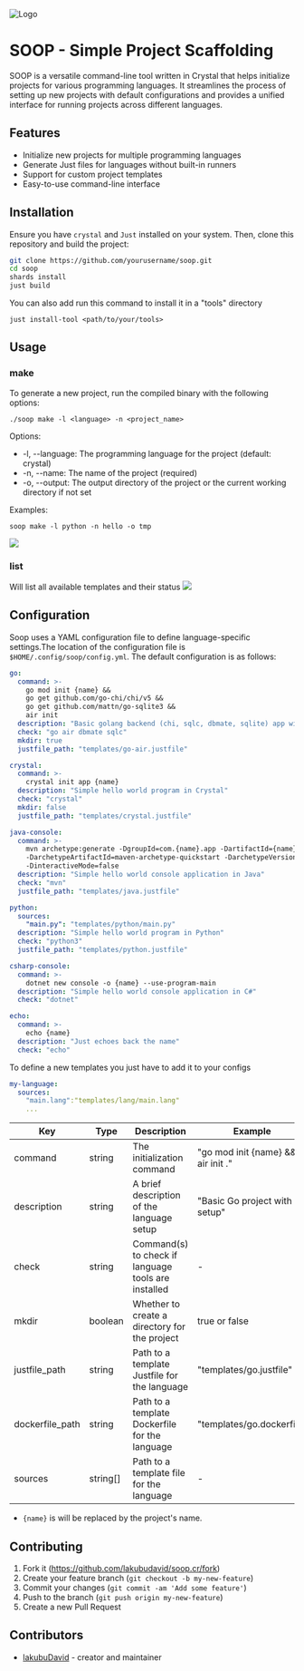 ![Logo](logo.png)
# SOOP - Simple Project Scaffolding

SOOP is a versatile command-line tool written in Crystal that helps initialize projects for various programming languages. It streamlines the process of setting up new projects with default configurations and provides a unified interface for running projects across different languages.

## Features

- Initialize new projects for multiple programming languages
- Generate Just files for languages without built-in runners
- Support for custom project templates
- Easy-to-use command-line interface

## Installation

Ensure you have `crystal` and `Just` installed on your system. Then, clone this repository and build the project:

```bash
git clone https://github.com/yourusername/soop.git
cd soop
shards install
just build
```
You can also add run this command to install it in a "tools" directory
```shell
just install-tool <path/to/your/tools>
```
## Usage
### make
To generate a new project, run the compiled binary with the following options:
```shel
./soop make -l <language> -n <project_name>
```
Options:
- -l, --language: The programming language for the project (default: crystal)
- -n, --name: The name of the project (required)
- -o, --output: The output directory of the project or the current working directory if not set

Examples:
```shell
soop make -l python -n hello -o tmp
```
![](example_python.png)
### list
Will list all available templates and their status
![](out.png)

## Configuration

Soop uses a YAML configuration file to define language-specific settings.The  location of the configuration file is `$HOME/.config/soop/config.yml`. 
The default configuration is as follows:
```yaml
go:
  command: >-
    go mod init {name} &&
    go get github.com/go-chi/chi/v5 &&
    go get github.com/mattn/go-sqlite3 &&
    air init
  description: "Basic golang backend (chi, sqlc, dbmate, sqlite) app with hot reload (requires air, sqlc and dbmate installed)"
  check: "go air dbmate sqlc"
  mkdir: true
  justfile_path: "templates/go-air.justfile"

crystal:
  command: >-
    crystal init app {name}
  description: "Simple hello world program in Crystal"
  check: "crystal"
  mkdir: false
  justfile_path: "templates/crystal.justfile"

java-console:
  command: >-
    mvn archetype:generate -DgroupId=com.{name}.app -DartifactId={name}
    -DarchetypeArtifactId=maven-archetype-quickstart -DarchetypeVersion=1.5
    -DinteractiveMode=false
  description: "Simple hello world console application in Java"
  check: "mvn"
  justfile_path: "templates/java.justfile"

python:
  sources:
    "main.py": "templates/python/main.py"
  description: "Simple hello world program in Python"
  check: "python3"
  justfile_path: "templates/python.justfile"

csharp-console:
  command: >-
    dotnet new console -o {name} --use-program-main
  description: "Simple hello world console application in C#"
  check: "dotnet"

echo:
  command: >-
    echo {name}
  description: "Just echoes back the name"
  check: "echo"
```

To define a new templates you just have to add it to your configs
```yaml
my-language:
  sources:
    "main.lang":"templates/lang/main.lang"
    ...
```

|Key |Type  |Description | Example |
|----|------|------------|---------|
|command|string|The initialization command  | "go mod init {name} && air init ." |
|description|string|A brief description of the language setup|"Basic Go project with air setup"|
|check|string|Command(s) to check if language tools are installed| - |
|mkdir|boolean|Whether to create a directory for the project| true or false |
|justfile_path|string|Path to a template Justfile for the language|"templates/go.justfile"|
|dockerfile_path|string|Path to a template Dockerfile for the language|"templates/go.dockerfile"|
|sources|string[]|Path to a template file for the language| - |

- `{name}` is will be replaced by the project's name.

## Contributing

1. Fork it (<https://github.com/lakubudavid/soop.cr/fork>)
2. Create your feature branch (`git checkout -b my-new-feature`)
3. Commit your changes (`git commit -am 'Add some feature'`)
4. Push to the branch (`git push origin my-new-feature`)
5. Create a new Pull Request

## Contributors

- [lakubuDavid](https://github.com/your-github-user) - creator and maintainer
